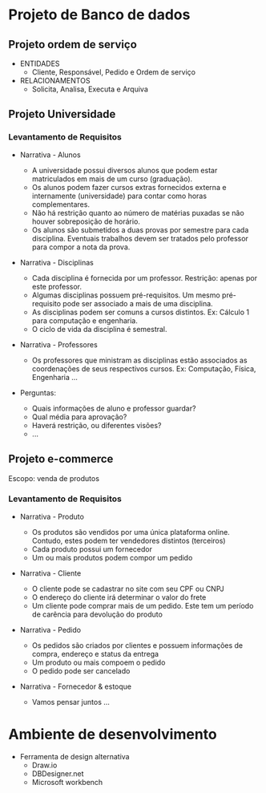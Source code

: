 # Projeto de Banco de dados

## Projeto ordem de serviço

- ENTIDADES
  - Cliente, Responsável, Pedido e Ordem de serviço
- RELACIONAMENTOS
  - Solicita, Analisa, Executa e Arquiva

## Projeto Universidade

### Levantamento de Requisitos

- Narrativa - Alunos
  - A universidade possui diversos alunos que podem estar matriculados em mais
    de um curso (graduação).
  - Os alunos podem fazer cursos extras fornecidos externa e internamente
    (universidade) para contar como horas complementares.
  - Não há restrição quanto ao número de matérias puxadas se não houver
    sobreposição de horário.
  - Os alunos são submetidos a duas provas por semestre para cada disciplina.
    Eventuais trabalhos devem ser tratados pelo professor para compor a nota da
    prova.

- Narrativa - Disciplinas
  - Cada disciplina é fornecida por um professor. Restrição: apenas por este
    professor.
  - Algumas disciplinas possuem pré-requisitos. Um mesmo pré-requisito pode ser
    associado a mais de uma disciplina.
  - As disciplinas podem ser comuns a cursos distintos. Ex: Cálculo 1 para
    computação e engenharia.
  - O ciclo de vida da disciplina é semestral.

- Narrativa - Professores
  - Os professores que ministram as disciplinas estão associados as coordenações
    de seus respectivos cursos. Ex: Computação, Física, Engenharia ...

- Perguntas:
  - Quais informações de aluno e professor guardar?
  - Qual média para aprovação?
  - Haverá restrição, ou diferentes visões?
  - ...

## Projeto e-commerce

Escopo: venda de produtos

### Levantamento de Requisitos

- Narrativa - Produto
  - Os produtos são vendidos por uma única plataforma online. Contudo, estes
  podem ter vendedores distintos (terceiros)
  - Cada produto possui um fornecedor
  - Um ou mais produtos podem compor um pedido

- Narrativa - Cliente
  - O cliente pode se cadastrar no site com seu CPF ou CNPJ
  - O endereço do cliente irá determinar o valor do frete
  - Um cliente pode comprar mais de um pedido. Este tem um período de carência
  para devolução do produto

- Narrativa - Pedido
  - Os pedidos são criados por clientes e possuem informações de compra, endereço
  e status da entrega
  - Um produto ou mais compoem o pedido
  - O pedido pode ser cancelado

- Narrativa - Fornecedor & estoque
  - Vamos pensar juntos ...

# Ambiente de desenvolvimento

- Ferramenta de design  alternativa
  - Draw.io
  - DBDesigner.net
  - Microsoft workbench
